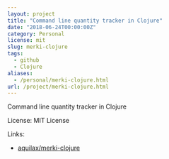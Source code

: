 ```yaml
---
layout: project
title: "Command line quantity tracker in Clojure"
date: "2018-06-24T00:00:00Z"
category: Personal
license: mit
slug: merki-clojure
tags:
  - github
  - Clojure
aliases:
  - /personal/merki-clojure.html
url: /project/merki-clojure.html
---
```


Command line quantity tracker in Clojure

License: MIT License

Links:

* [aquilax/merki-clojure](https://github.com/aquilax/merki-clojure)

